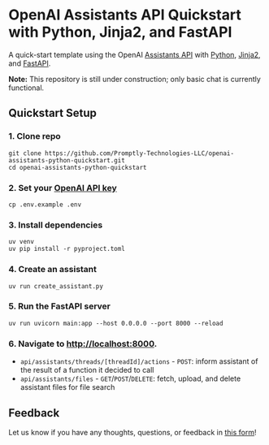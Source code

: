 # OpenAI Assistants API Quickstart with Python, Jinja2, and FastAPI

A quick-start template using the OpenAI [Assistants API](https://platform.openai.com/docs/assistants/overview) with [Python](https://www.python.org/), [Jinja2](https://jinja.palletsprojects.com/en/3.1.x/), and [FastAPI](https://fastapi.tiangolo.com/).

**Note:** This repository is still under construction; only basic chat is currently functional.

## Quickstart Setup

### 1. Clone repo

```shell
git clone https://github.com/Promptly-Technologies-LLC/openai-assistants-python-quickstart.git
cd openai-assistants-python-quickstart
```

### 2. Set your [OpenAI API key](https://platform.openai.com/api-keys)

```shell
cp .env.example .env
```

### 3. Install dependencies

```shell
uv venv
uv pip install -r pyproject.toml
```

### 4. Create an assistant

```shell
uv run create_assistant.py
```

### 5. Run the FastAPI server

```shell
uv run uvicorn main:app --host 0.0.0.0 --port 8000 --reload
```

### 6. Navigate to [http://localhost:8000](http://localhost:8000).
- `api/assistants/threads/[threadId]/actions` - `POST`: inform assistant of the result of a function it decided to call
- `api/assistants/files` - `GET`/`POST`/`DELETE`: fetch, upload, and delete assistant files for file search

## Feedback

Let us know if you have any thoughts, questions, or feedback in [this form](https://docs.google.com/forms/d/e/1FAIpQLScn_RSBryMXCZjCyWV4_ebctksVvQYWkrq90iN21l1HLv3kPg/viewform?usp=sf_link)!
